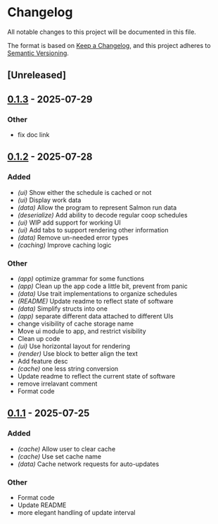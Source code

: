 # Changelog

All notable changes to this project will be documented in this file.

The format is based on [Keep a Changelog](https://keepachangelog.com/en/1.0.0/),
and this project adheres to [Semantic Versioning](https://semver.org/spec/v2.0.0.html).

## [Unreleased]

## [0.1.3](https://github.com/rywng/idacast/compare/v0.1.2...v0.1.3) - 2025-07-29

### Other

- fix doc link

## [0.1.2](https://github.com/rywng/idacast/compare/v0.1.1...v0.1.2) - 2025-07-28

### Added

- *(ui)* Show either the schedule is cached or not
- *(ui)* Display work data
- *(data)* Allow the program to represent Salmon run data
- *(deserialize)* Add ability to decode regular coop schedules
- *(ui)* WIP add support for working UI
- *(ui)* Add tabs to support rendering other information
- *(data)* Remove un-needed error types
- *(caching)* Improve caching logic

### Other

- *(app)* optimize grammar for some functions
- *(app)* Clean up the app code a little bit, prevent from panic
- *(data)* Use trait implementations to organize schedules
- *(README)* Update readme to reflect state of software
- *(data)* Simplify structs into one
- *(app)* separate different data attached to different UIs
- change visibility of cache storage name
- Move ui module to app, and restrict visibility
- Clean up code
- *(ui)* Use horizontal layout for rendering
- *(render)* Use block to better align the text
- Add feature desc
- *(cache)* one less string conversion
- Update readme to reflect the current state of software
- remove irrelavant comment
- Format code

## [0.1.1](https://github.com/rywng/idacast/compare/v0.1.0...v0.1.1) - 2025-07-25

### Added

- *(cache)* Allow user to clear cache
- *(cache)* Use set cache name
- *(data)* Cache network requests for auto-updates

### Other

- Format code
- Update README
- more elegant handling of update interval
